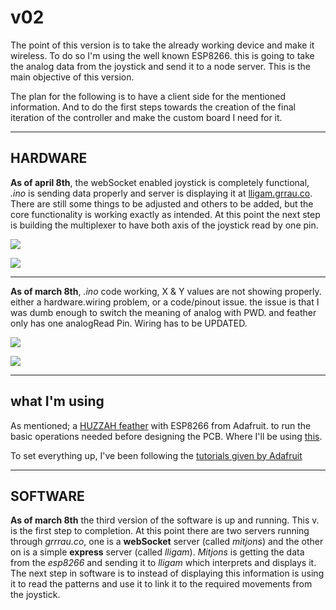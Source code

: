 # v02

The point of this version is to take the already working device and make it wireless. To do so I'm using the well known ESP8266. this is going to take the analog data from the joystick and send it to a node server. This is the main objective of this version.

The plan for the following is to have a client side for the mentioned information. And to do the first steps towards the creation of the final iteration of the controller and make the custom board I need for it.

---

## HARDWARE

**As of april 8th**, the webSocket enabled joystick is completely functional, *.ino* is sending data properly and server is displaying it at [lligam.grrau.co](http://lligam.grrrau.co). There are still some things to be adjusted and others to be added, but the core functionality is working exactly as intended. At this point the next step is building the multiplexer to have both axis of the joystick read by one pin.

![](https://static.notion-static.com/90eba036-f3bd-41c3-8ea9-554eae4aee7c/IMG_0721.JPG)

![](https://static.notion-static.com/e804542c-b7c5-4b6a-bcb5-8a2c318b0a88/IMG_0728.JPG)

---

**As of march 8th**, *.ino* code working, X & Y values are not showing properly. either a hardware.wiring problem, or a code/pinout issue. the issue is that I was dumb enough to switch the meaning of analog with PWD. and feather only has one analogRead Pin. Wiring has to be UPDATED.

![](https://static.notion-static.com/4cf96f10-eca1-4fd3-bc4c-0970af484f26/IMG_0694.JPG)

![](https://static.notion-static.com/d52967a7-f36d-4b88-961d-2ec546ad3897/IMG_0716.JPG)

---

## what I'm using

As mentioned; a [HUZZAH feather](https://www.adafruit.com/product/2821)  with ESP8266 from Adafruit. to run the basic operations needed before designing the PCB. Where I'll be using [this](https://www.adafruit.com/product/2491).

To set everything up, I've been following the [tutorials given by Adafruit](https://learn.adafruit.com/adafruit-feather-huzzah-esp8266)

---

## SOFTWARE

**As of march 8th** the third version of the software is up and running. This v. is the first step to completion. At this point there are two servers running through *grrrau.co*, one is a **webSocket** server (called *mitjons*) and the other on is a simple **express** server (called *lligam*). *Mitjons* is getting the data from the *esp8266* and sending it to *lligam* which interprets and displays it. The next step in software is to instead of displaying this information is using it to read the patterns and use it to link it to the required movements from the joystick.